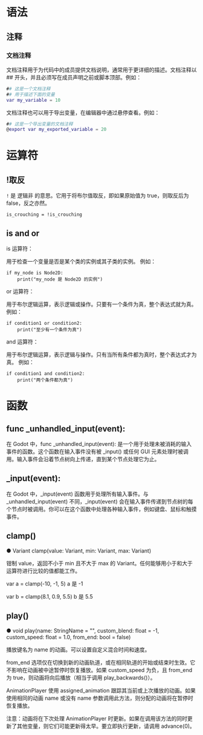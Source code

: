 # 语法

## 注释

### 文档注释
文档注释用于为代码中的成员提供文档说明，通常用于更详细的描述。文档注释以 ## 开头，并且必须写在成员声明之前或脚本顶部。例如：
```gd
## 这是一个文档注释
## 用于描述下面的变量
var my_variable = 10
```

文档注释也可以用于导出变量，在编辑器中通过悬停查看。例如：

```gd
## 这是一个导出变量的文档注释
@export var my_exported_variable = 20
```

# 运算符

## !取反

`!`  是 逻辑非 的意思。它用于将布尔值取反，即如果原始值为 true，则取反后为 false，反之亦然。

```
is_crouching = !is_crouching
```

## is and or

is 运算符：

用于检查一个变量是否是某个类的实例或其子类的实例。
例如：

```
if my_node is Node2D:
    print("my_node 是 Node2D 的实例")
```

or 运算符：

用于布尔逻辑运算，表示逻辑或操作。只要有一个条件为真，整个表达式就为真。
例如：

```
if condition1 or condition2:
    print("至少有一个条件为真")
```

and 运算符：

用于布尔逻辑运算，表示逻辑与操作。只有当所有条件都为真时，整个表达式才为真。
例如：

```
if condition1 and condition2:
    print("两个条件都为真")

```



# 函数

## func _unhandled_input(event):

在 Godot 中，func _unhandled_input(event): 是一个用于处理未被消耗的输入事件的函数。这个函数在输入事件没有被 _input() 或任何 GUI 元素处理时被调用。输入事件会沿着节点树向上传递，直到某个节点处理它为止。

## _input(event):

在 Godot 中，_input(event) 函数用于处理所有输入事件。与 _unhandled_input(event) 不同，_input(event) 会在输入事件传递到节点树的每个节点时被调用。你可以在这个函数中处理各种输入事件，例如键盘、鼠标和触摸事件。

## clamp()

● Variant clamp(value: Variant, min: Variant, max: Variant)

钳制 value，返回不小于 min 且不大于 max 的 Variant。任何能够用小于和大于运算符进行比较的值都能工作。

var a = clamp(-10, -1, 5)
a 是 -1

var b = clamp(8.1, 0.9, 5.5)
b 是 5.5

## play()

● void play(name: StringName = "", custom_blend: float = -1, custom_speed: float = 1.0, from_end: bool = false)

播放键名为 name 的动画。可以设置自定义混合时间和速度。

from_end 选项仅在切换到新的动画轨道，或在相同轨道的开始或结束时生效。它不影响在动画被中途暂停时恢复播放。如果 custom_speed 为负，且 from_end 为 true，则动画将向后播放（相当于调用 play_backwards()）。

AnimationPlayer 使用 assigned_animation 跟踪其当前或上次播放的动画。如果使用相同的动画 name 或没有 name 参数调用此方法，则分配的动画将在暂停时恢复播放。

注意：动画将在下次处理 AnimationPlayer 时更新。如果在调用该方法的同时更新了其他变量，则它们可能更新得太早。要立即执行更新，请调用 advance(0)。